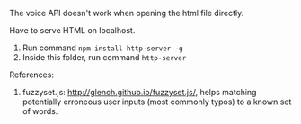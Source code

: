 The voice API doesn't work when opening the html file directly.

Have to serve HTML on localhost.

1. Run command `npm install http-server -g`
2. Inside this folder, run command `http-server`

References:
1. fuzzyset.js: http://glench.github.io/fuzzyset.js/, helps matching potentially erroneous user inputs (most commonly typos) to a known set of words.
